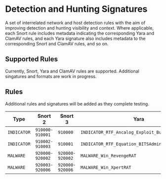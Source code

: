 # Detection and Hunting Signatures

A set of interrelated network and host detection rules with the aim of improving detection and hunting visibility and context. Where applicable, each Snort rule includes metadata indicating the corresponding Yara and ClamAV rules, and each Yara signature also includes metadata to the corresponding Snort and ClamAV rules, and so on.

## Supported Rules

Currently, Snort, Yara and ClamAV rules are supported. Additional singatures and formats are work in progress.

## Rules

Additional rules and signatures will be added as they complete testing.

| Type            | Snort 2             | Snort 3             | Yara                                                 | ClamAV                                            |
|-----------------|---------------------|---------------------|------------------------------------------------------|---------------------------------------------------|
| ```INDICATOR``` | ```910000-910001``` | ```910000```        | ```INDICATOR_RTF_Ancalog_Exploit_Builder_Document``` | ```INDICATOR.RTF.AncalogExploitBuilderDocument``` |
| ```INDICATOR``` | ```910002-910003``` | ```910001```        | ```INDICATOR_RTF_Equation_BITSAdmin_Downloader```    | ```INDICATOR.RTF.EquationBITSAdminDownloader```   |
| ```MALWARE```   | ```920000-920002``` | ```920000-920002``` | ```MALWARE_Win_RevengeRAT```                         | ```MALWARE.Win.RevengeRAT```                      |
| ```MALWARE```   | ```920003-920006``` | ```920000-920006``` | ```MALWARE_Win_XpertRAT```                           | ```MALWARE.Win.XpertRAT```                        |